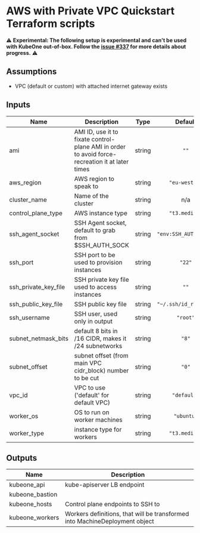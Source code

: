# AWS with Private VPC Quickstart Terraform scripts

:warning: **Experimental: The following setup is experimental and can't be used with KubeOne out-of-box.
Follow the [issue #337](https://github.com/kubermatic/kubeone/issues/337) for more details about progress.** :warning:

## Assumptions

* VPC (default or custom) with attached internet gateway exists

## Inputs

| Name | Description | Type | Default | Required |
|------|-------------|:----:|:-----:|:-----:|
| ami | AMI ID, use it to fixate control-plane AMI in order to avoid force-recreation it at later times | string | `""` | no |
| aws\_region | AWS region to speak to | string | `"eu-west-3"` | no |
| cluster\_name | Name of the cluster | string | n/a | yes |
| control\_plane\_type | AWS instance type | string | `"t3.medium"` | no |
| ssh\_agent\_socket | SSH Agent socket, default to grab from $SSH_AUTH_SOCK | string | `"env:SSH_AUTH_SOCK"` | no |
| ssh\_port | SSH port to be used to provision instances | string | `"22"` | no |
| ssh\_private\_key\_file | SSH private key file used to access instances | string | `""` | no |
| ssh\_public\_key\_file | SSH public key file | string | `"~/.ssh/id_rsa.pub"` | no |
| ssh\_username | SSH user, used only in output | string | `"root"` | no |
| subnet\_netmask\_bits | default 8 bits in /16 CIDR, makes it /24 subnetworks | string | `"8"` | no |
| subnet\_offset | subnet offset (from main VPC cidr_block) number to be cut | string | `"0"` | no |
| vpc\_id | VPC to use ('default' for default VPC) | string | `"default"` | no |
| worker\_os | OS to run on worker machines | string | `"ubuntu"` | no |
| worker\_type | instance type for workers | string | `"t3.medium"` | no |

## Outputs

| Name | Description |
|------|-------------|
| kubeone\_api | kube-apiserver LB endpoint |
| kubeone\_bastion |  |
| kubeone\_hosts | Control plane endpoints to SSH to |
| kubeone\_workers | Workers definitions, that will be transformed into MachineDeployment object |


